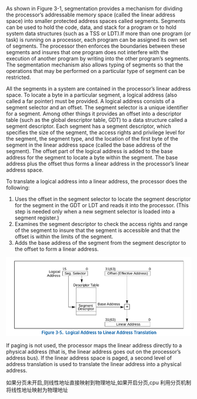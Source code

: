 As shown in Figure 3-1, segmentation provides a mechanism for dividing the processor’s addressable memory space (called the linear address space) into smaller protected address spaces called segments. Segments can be used to hold the code, data, and stack for a program or to hold system data structures (such as a TSS or LDT).If more than one program (or task) is running on a processor, each program can be assigned its own set of segments. The processor then enforces the boundaries between these segments and insures that one program does not interfere with the execution of another program by writing into the other program’s segments. The segmentation mechanism also allows typing of segments so that the operations that may be performed on a particular type of segment can be restricted.



All the segments in a system are contained in the processor’s linear address space. To locate a byte in a particular segment, a logical address (also called a far pointer) must be provided. A logical address consists of a segment selector and an offset. The segment selector is a unique identifier for a segment. Among other things it provides an offset into a descriptor table (such as the global descriptor table, GDT) to a data structure called a segment descriptor. Each segment has a segment descriptor, which specifies the size of the segment, the access rights and privilege level for the segment, the segment type, and the location of the first byte of the segment in the linear address space (called the base address of the segment). The offset part of the logical address is added to the base address for the segment to locate a byte within the segment. The base address plus the offset thus forms a linear address in the processor’s linear address space.





To translate a logical address into a linear address, the processor does the following:

1. Uses the offset in the segment selector to locate the segment descriptor for the segment in the GDT or LDT and reads it into the processor. (This step is needed only when a new segment selector is loaded into a segment register.)
2. Examines the segment descriptor to check the access rights and range of the segment to insure that the segment is accessible and that the offset is within the limits of the segment.
3. Adds the base address of the segment from the segment descriptor to the offset to form a linear address.

![2021-02-16 10-53-18 的屏幕截图](image/2021-02-16%2010-53-18%20%E7%9A%84%E5%B1%8F%E5%B9%95%E6%88%AA%E5%9B%BE.png)

If paging is not used, the processor maps the linear address directly to a physical address (that is, the linear
address goes out on the processor’s address bus). If the linear address space is paged, a second level of address translation is used to translate the linear address into a physical address.

如果分页未开启,则线性地址直接映射到物理地址,如果开启分页,cpu 利用分页机制将线性地址映射为物理地址